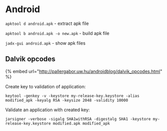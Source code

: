 # Android

`apktool d android.apk` - extract apk file

`apktool b android.apk -o new.apk` - build apk file

`jadx-gui android.apk` - show apk files



## Dalvik opcodes

{% embed url="http://pallergabor.uw.hu/androidblog/dalvik_opcodes.html" %}

Create key to validation of application:

`keytool -genkey -v -keystore my-release-key.keystore -alias modified_apk -keyalg RSA -keysize 2048 -validity 10000`

Validate an application with created key:

`jarsigner -verbose -sigalg SHA1withRSA -digestalg SHA1 -keystore my-release-key.keystore modified.apk modified_apk`
